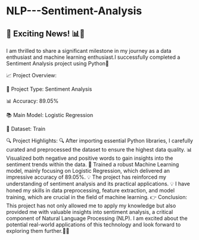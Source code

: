 # NLP---Sentiment-Analysis
## 🚀 Exciting News! 📊🤖
I am thrilled to share a significant milestone in my journey as a data enthusiast and machine learning enthusiast.I successfully completed a Sentiment Analysis project using Python🎉

📈 Project Overview:

🤖 Project Type: Sentiment Analysis

📊 Accuracy: 89.05%

📚 Main Model: Logistic Regression

📂 Dataset: Train

🔍 Project Highlights: 🔍 After importing essential Python libraries, I carefully curated and preprocessed the dataset to ensure the highest data quality.
📊 Visualized both negative and positive words to gain insights into the sentiment trends within the data.
🤖 Trained a robust Machine Learning model, mainly focusing on Logistic Regression, which delivered an impressive accuracy of 89.05%.
💡 The project has reinforced my understanding of sentiment analysis and its practical applications.
💡 I have honed my skills in data preprocessing, feature extraction, and model training, which are crucial in the field of machine learning.
👉 Conclusion:
This project has not only allowed me to apply my knowledge but also provided me with valuable insights into sentiment analysis, a critical component of Natural Language Processing (NLP). I am excited about the potential real-world applications of this technology and look forward to exploring them further.🚀🤓
